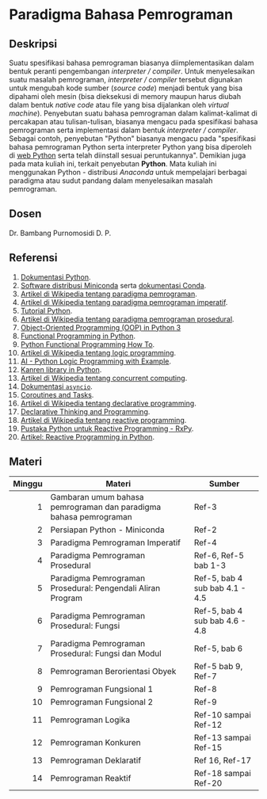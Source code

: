 # Paradigma Bahasa Pemrograman

## Deskripsi

Suatu spesifikasi bahasa pemrograman biasanya diimplementasikan dalam bentuk peranti pengembangan *interpreter / compiler*. Untuk menyelesaikan suatu masalah pemrograman, *interpreter / compiler* tersebut digunakan untuk mengubah kode sumber (*source code*) menjadi bentuk yang bisa dipahami oleh mesin (bisa dieksekusi di memory maupun harus diubah dalam bentuk *native code* atau file yang bisa dijalankan oleh *virtual machine*). Penyebutan suatu bahasa pemrograman dalam kalimat-kalimat di percakapan atau tulisan-tulisan, biasanya mengacu pada spesifikasi bahasa pemrograman serta implementasi dalam bentuk *interpreter / compiler*. Sebagai contoh, penyebutan "Python" biasanya mengacu pada "spesifikasi bahasa pemrograman Python serta interpreter Python yang bisa diperoleh di [web Python](https://www.python.org) serta telah diinstall sesuai peruntukannya". Demikian juga pada mata kuliah ini, terkait penyebutan **Python**. Mata kuliah ini menggunakan Python - distribusi *Anaconda* untuk mempelajari berbagai paradigma atau sudut pandang dalam menyelesaikan masalah pemrograman. 

## Dosen

Dr. Bambang Purnomosidi D. P.

## Referensi

1.  [Dokumentasi Python](https://www.python.org/doc/).
2.  [Software distribusi Miniconda](https://docs.conda.io/en/latest/miniconda.html) serta [dokumentasi Conda](https://docs.conda.io/projects/conda/en/latest/).
3.  [Artikel di Wikipedia tentang paradigma pemrograman](https://en.wikipedia.org/wiki/Programming_paradigm).
4.  [Artikel di Wikipedia tentang paradigma pemrograman imperatif](https://en.wikipedia.org/wiki/Imperative_programming).
5.  [Tutorial Python](https://docs.python.org/3/tutorial/index.html).
6.  [Artikel di Wikipedia tentang paradigma pemrograman prosedural](https://en.wikipedia.org/wiki/Procedural_programming).
7.  [Object-Oriented Programming (OOP) in Python 3](https://realpython.com/python3-object-oriented-programming/)
8.  [Functional Programming in Python](https://stackabuse.com/functional-programming-in-python/).
9.  [Python Functional Programming How To](https://docs.python.org/3/howto/functional.html).
10. [Artikel di Wikipedia tentang logic programming](https://en.wikipedia.org/wiki/Logic_programming).
11. [AI - Python Logic Programming with Example](https://data-flair.training/blogs/python-logic-programming/).
12. [Kanren library in Python](https://github.com/brandonwillard/kanren).
13. [Artikel di Wikipedia tentang concurrent computing](https://en.wikipedia.org/wiki/Concurrent_computing).
14. [Dokumentasi `asyncio`](https://docs.python.org/3/library/asyncio.html).
15. [Coroutines and Tasks](https://docs.python.org/3/library/asyncio-task.html).
16. [Artikel di Wikipedia tentang declarative programming](https://en.wikipedia.org/wiki/Declarative_programming).
17. [Declarative Thinking and Programming](https://florianwilhelm.info/2017/07/declarative_thinking_and_programming/).
18. [Artikel di Wikipedia tentang reactive programming](https://en.wikipedia.org/wiki/Reactive_programming).
19. [Pustaka Python untuk Reactive Programming - RxPy](https://github.com/ReactiveX/RxPY).
20. [Artikel: Reactive Programming in Python](https://auth0.com/blog/reactive-programming-in-python/).

## Materi

| Minggu | Materi | Sumber |
|-------:|--------|--------|
| 1 | Gambaran umum bahasa pemrograman dan paradigma bahasa pemrograman | Ref-3 |
| 2 | Persiapan Python - Miniconda | Ref-2 |
| 3 | Paradigma Pemrograman Imperatif | Ref-4 |
| 4 | Paradigma Pemrograman Prosedural | Ref-6, Ref-5 bab 1-3 |
| 5 | Paradigma Pemrograman Prosedural: Pengendali Aliran Program | Ref-5, bab 4 sub bab 4.1 - 4.5 |
| 6 | Paradigma Pemrograman Prosedural: Fungsi | Ref-5, bab 4 sub bab 4.6 - 4.8 |
| 7 | Paradigma Pemrograman Prosedural: Fungsi dan Modul | Ref-5, bab 6 |
| 8 | Pemrograman Berorientasi Obyek | Ref-5 bab 9, Ref-7 |
| 9 | Pemrograman Fungsional 1 | Ref-8 |
| 10 | Pemrograman Fungsional 2 | Ref-9 |
| 11 | Pemrograman Logika | Ref-10 sampai Ref-12 |
| 12 | Pemrograman Konkuren | Ref-13 sampai Ref-15 |
| 13 | Pemrograman Deklaratif | Ref 16, Ref-17 |
| 14 | Pemrograman Reaktif | Ref-18 sampai Ref-20 |
